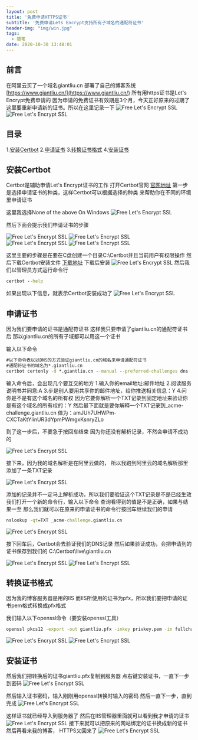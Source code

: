 ```yaml
---
layout: post
title: '免费申请HTTPS证书'
subtitle: '免费申请Lets Encrypt支持所有子域名的通配符证书'
header-img: "img/win.jpg"
tags:
  - 随笔
date: 2020-10-30 13:48:01
---
```


## 前言

在阿里云买了一个域名giantliu.cn
部署了自己的博客系统 [https://www.giantliu.cn/](https://www.giantliu.cn/)
所有用https证书是Let's Encrypt免费申请的
因为申请的免费证书有效期是3个月，今天正好原来的过期了
这里要重新申请新的证书。所以在这里记录一下
![Free Let's Encrypt SSL](2.png)
![Free Let's Encrypt SSL](3.png)

## 目录

1.[安装Certbot](#安装Certbot)
2.[申请证书](#申请证书)
3.[转换证书格式](#转换证书格式)
4.[安装证书](#安装证书)

## 安装Certbot

Certbot是辅助申请Let's Encrypt证书的工作
打开Certbot官网 [官网地址](https://certbot.eff.org/)
第一步是选择申请证书的种类，这样Certbot可以根据选择的种类
来帮助你在不同的环境里申请证书

这里我选择None of the above On Windows
![Free Let's Encrypt SSL](6.png)

然后下面会提示我们申请证书的步骤

![Free Let's Encrypt SSL](7.png)
![Free Let's Encrypt SSL](8.png)
![Free Let's Encrypt SSL](9.png)
![Free Let's Encrypt SSL](10.png)

这里主要的步骤是在要在C盘创建一个目录C:\Certbot并且当前用户有权限操作
然后下载Certbot安装文件 [下载地址](https://dl.eff.org/certbot-beta-installer-win32.exe)
下载后安装
![Free Let's Encrypt SSL](11.png)
然后我们以管理员方式运行命令行

```cmd
certbot --help
```

如果出现以下信息，就表示Certbot安装成功了
![Free Let's Encrypt SSL](12.png)

## 申请证书

因为我们要申请的证书是通配符证书
这样我只要申请了giantliu.cn的通配符证书后
那以giantliu.cn的所有子域都可以用这一个证书

输入以下命令

```cmd
#以下命令表以以DNS的方式验证giantliu.cn的域名来申请通配符证书
#通配符证书的域名为*.giantliu.cn
certbot certonly -d *.giantliu.cn --manual --preferred-challenges dns
```

输入命令后，会出现几个要互交的地方
1.输入你的email地址:邮件地址
2.阅读服务说明书并同意:A
3.步是别人要用共享你的邮件地址，给你推送相关信息：Y
4.问你是不是有这个域名的所有权
因为它要你解析一个TXT记录到固定地址来验证你是有这个域名的所有权的：Y
然后最下面就是要你解释一个TXT记录到_acme-challenge.giantliu.cn
值为：amJUh7UHWPm-CXCTaKtYIinUR3dYpmPWmgxKsnryZLo

到了这一步后，不要急于按回车结束
因为你还没有解析记录，不然会申请不成功的

![Free Let's Encrypt SSL](13.png)

接下来，因为我的域名解析是在阿里云做的，
所以我跑到阿里云的域名解析那里添加了一条TXT记录

![Free Let's Encrypt SSL](14.png)

添加的记录并不一定马上解析成功，所以我们要验证这个TXT记录是不是已经生效
我们打开一个新的命令行，输入以下命令
查询看得到的值是不是正确，如果与结果一至
那么我们就可以在原来的申请证书的命令行按回车继续我们的申请

```cmd
nslookup -qt=TXT _acme-challenge.giantliu.cn
```

![Free Let's Encrypt SSL](15.png)

按下回车后，Certbot会去验证我们的DNS记录
然后如果验证成功，会把申请到的证书保存到我们的
C:\Certbot\live\giantliu.cn

![Free Let's Encrypt SSL](16.png)
![Free Let's Encrypt SSL](17.png)

## 转换证书格式

因为我的博客服务器是用的IIS
而IIS所使用的证书为pfx，所以我们要把申请的证书pem格式转换成pfx格式

我们输入以下openssl命令（要安装openssl工具）

```cmd
openssl pkcs12 -export -out giantliu.pfx -inkey privkey.pem -in fullchain.pem -certfile cert.pem
```

![Free Let's Encrypt SSL](18.png)
![Free Let's Encrypt SSL](19.png)

## 安装证书

然后我们把转换后的证书giantliu.pfx复制到服务器
点右键安装证书，一直下一步到密码
![Free Let's Encrypt SSL](20.png)

然后输入证书密码，输入刚刚用openssl转换时输入的密码
然后一直下一步，直到完成
![Free Let's Encrypt SSL](21.png)

这样证书就已经导入到服务器了
然后在IIS管理器里面就可以看到我才申请的证书
![Free Let's Encrypt SSL](22.png)
接下来就可以把原来的网站绑定的证书换成新的证书
然后再看来我的博客，
HTTPS又回来了
![Free Let's Encrypt SSL](23.png)
